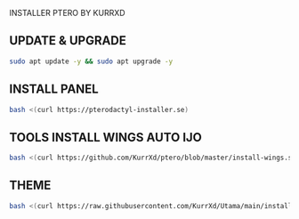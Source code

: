 INSTALLER PTERO BY KURRXD

## UPDATE & UPGRADE
```sh
sudo apt update -y && sudo apt upgrade -y
```

## INSTALL PANEL
```sh
bash <(curl https://pterodactyl-installer.se)
```

## TOOLS INSTALL WINGS AUTO IJO
```sh
bash <(curl https://github.com/KurrXd/ptero/blob/master/install-wings.sh](https://github.com/KurrXd/ptero/blob/master/install-wings.sh)
```


## THEME
```sh
bash <(curl https://raw.githubusercontent.com/KurrXd/Utama/main/install.sh)
```

